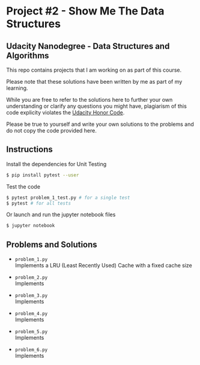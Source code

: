 # Project #2 - Show Me The Data Structures
## Udacity Nanodegree - Data Structures and Algorithms

This repo contains projects that I am working on as part of this course.

Please note that these solutions have been written by me as part of my learning.

While you are free to refer to the solutions here to further your own understanding or clarify any questions you might have,
plagiarism of this code explicity violates the [Udacity Honor Code](https://www.udacity.com/legal/en-us/honor-code).

Please be true to yourself and write your own solutions to the problems and do not copy the code provided here.

## Instructions

Install the dependencies for Unit Testing
```bash
$ pip install pytest --user
```

Test the code
```bash
$ pytest problem_1_test.py # for a single test
$ pytest # for all tests
```

Or launch and run the jupyter notebook files
```bash
$ jupyter notebook
```

## Problems and Solutions
+ `problem_1.py`\
Implements a LRU (Least Recently Used) Cache with a fixed cache size

+ `problem_2.py`\
Implements 

+ `problem_3.py`\
Implements 

+ `problem_4.py`\
Implements 

+ `problem_5.py`\
Implements 

+ `problem_6.py`\
Implements

